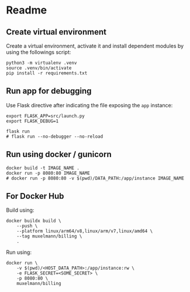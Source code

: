 # Readme

## Create virtual environment

Create a virtual environment, activate it and install dependent modules by using the followings script:

```shell
python3 -m virtualenv .venv
source .venv/bin/activate
pip install -r requirements.txt
```

## Run app for debugging

Use Flask directive after indicating the file exposing the `app` instance:

```shell
export FLASK_APP=src/launch.py
export FLASK_DEBUG=1

flask run 
# flask run --no-debugger --no-reload
```

## Run using docker / gunicorn

```shell
docker build -t IMAGE_NAME .
docker run -p 8080:80 IMAGE_NAME
# docker run -p 8080:80 -v $(pwd)/DATA_PATH:/app/instance IMAGE_NAME
```

## For Docker Hub

Build using:

```shell
docker buildx build \
    --push \
    --platform linux/arm64/v8,linux/arm/v7,linux/amd64 \
    --tag muxelmann/billing \
    .
```

Run using:

```shell
docker run \
    -v $(pwd)/<HOST_DATA_PATH>:/app/instance:rw \
    -e FLASK_SECRET=<SOME_SECRET> \
    -p 8080:80 \
    muxelmann/billing
```